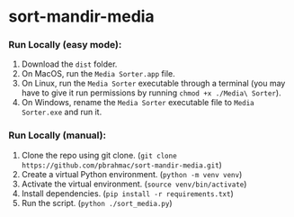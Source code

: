 # sort-mandir-media

### Run Locally (easy mode):
1. Download the `dist` folder.
2. On MacOS, run the `Media Sorter.app` file.
3. On Linux, run the `Media Sorter` executable through a terminal (you may have to give it run permissions by running `chmod +x ./Media\ Sorter`).
4. On Windows, rename the `Media Sorter` executable file to `Media Sorter.exe` and run it.

### Run Locally (manual):
1. Clone the repo using git clone. (`git clone https://github.com/pbrahmac/sort-mandir-media.git`)
2. Create a virtual Python environment. (`python -m venv venv`)
3. Activate the virtual environment. (`source venv/bin/activate`)
4. Install dependencies. (`pip install -r requirements.txt`)
5. Run the script. (`python ./sort_media.py`)
